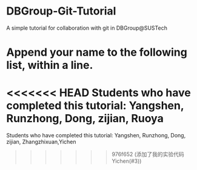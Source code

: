# DBGroup-Git-Tutorial
A simple tutorial for collaboration with git in DBGroup@SUSTech

# Append your name to the following list, within a line.

<<<<<<< HEAD
Students who have completed this tutorial: Yangshen, Runzhong, Dong, zijian, Ruoya
=======
Students who have completed this tutorial: Yangshen, Runzhong, Dong, zijian, Zhangzhixuan,Yichen
>>>>>>> 976f652 (添加了我的实验代码 Yichen(#3))

